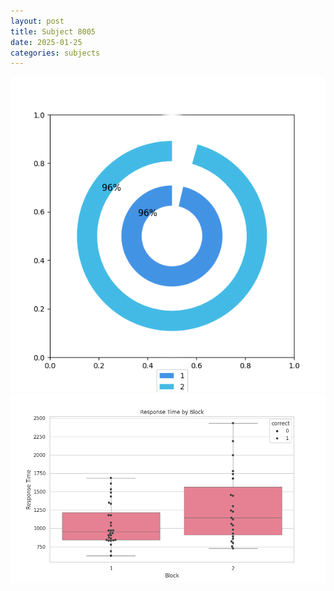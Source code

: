 ```yaml
---
layout: post
title: Subject 8005
date: 2025-01-25
categories: subjects
---
```


![](data/8005/run-29/8005__acc_test.png)
![](data/8005/run-29/8005_rt.png)
